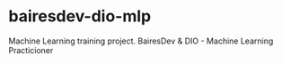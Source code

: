 # bairesdev-dio-mlp
Machine Learning training project. BairesDev &amp; DIO - Machine Learning Practicioner
